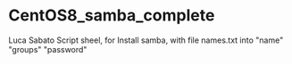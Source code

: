 # CentOS8_samba_complete
Luca Sabato Script sheel, for Install samba, with file names.txt into "name" "groups" "password" 
